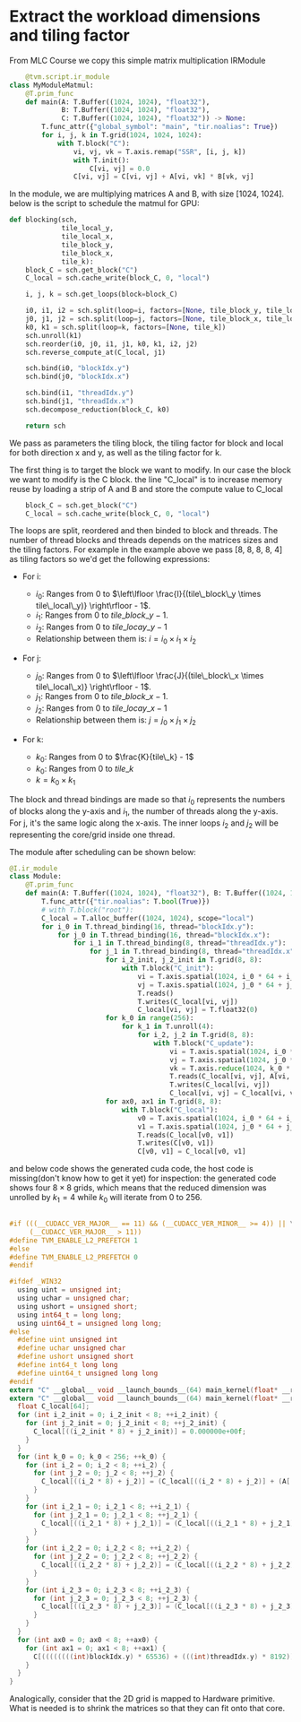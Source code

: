 # Extract the workload dimensions and tiling factor

From MLC Course we copy this simple matrix multiplication IRModule

```python
    @tvm.script.ir_module
class MyModuleMatmul:
    @T.prim_func
    def main(A: T.Buffer((1024, 1024), "float32"),
             B: T.Buffer((1024, 1024), "float32"),
             C: T.Buffer((1024, 1024), "float32")) -> None:
        T.func_attr({"global_symbol": "main", "tir.noalias": True})
        for i, j, k in T.grid(1024, 1024, 1024):
            with T.block("C"):
                vi, vj, vk = T.axis.remap("SSR", [i, j, k])
                with T.init():
                    C[vi, vj] = 0.0
                C[vi, vj] = C[vi, vj] + A[vi, vk] * B[vk, vj]
```

In the module, we are multiplying matrices A and B, with size [1024, 1024]. below is the script to schedule the matmul for GPU:

```python
def blocking(sch,
             tile_local_y,
             tile_local_x,
             tile_block_y,
             tile_block_x,
             tile_k):
    block_C = sch.get_block("C")
    C_local = sch.cache_write(block_C, 0, "local")

    i, j, k = sch.get_loops(block=block_C)

    i0, i1, i2 = sch.split(loop=i, factors=[None, tile_block_y, tile_local_y])
    j0, j1, j2 = sch.split(loop=j, factors=[None, tile_block_x, tile_local_x])
    k0, k1 = sch.split(loop=k, factors=[None, tile_k])
    sch.unroll(k1)
    sch.reorder(i0, j0, i1, j1, k0, k1, i2, j2)
    sch.reverse_compute_at(C_local, j1)

    sch.bind(i0, "blockIdx.y")
    sch.bind(j0, "blockIdx.x")

    sch.bind(i1, "threadIdx.y")
    sch.bind(j1, "threadIdx.x")
    sch.decompose_reduction(block_C, k0)

    return sch
```

We pass as parameters the tiling block, the tiling factor for block and local for both direction x and y, as well as the tiling factor for k.

The first thing is to target the block we want to modify. In our case the block we want to modify is the C block. the line "C_local" is to increase memory reuse by loading a strip of A and B and store the compute value to C_local

```python
    block_C = sch.get_block("C")
    C_local = sch.cache_write(block_C, 0, "local")
```

The loops are split, reordered and then binded to block and threads.  The number of thread blocks and threads depends on the matrices sizes and the tiling factors. For example in the example above we pass [8, 8, 8, 8, 4] as tiling factors so we'd get the following expressions:

* For i:
  * $i_0$: Ranges from $0$ to $\left\lfloor \frac{I}{(tile\_block\_y \times tile\_local\_y)} \right\rfloor - 1$.
  * $i_1$: Ranges from $0$ to $tile\_block\_y - 1$.
  * $i_2$: Ranges from $0$ to $tile\_locay\_y - 1$
  * Relationship between them is: $i = i_0 \times i_1 \times i_2$

* For j:
  * $j_0$: Ranges from $0$ to $\left\lfloor \frac{J}{(tile\_block\_x \times tile\_local\_x)} \right\rfloor - 1$.
  * $j_1$: Ranges from $0$ to $tile\_block\_x - 1$.
  * $j_2$: Ranges from $0$ to $tile\_locay\_x - 1$
  * Relationship between them is: $j = j_0 \times j_1 \times j_2$

* For k:
  * $k_0$: Ranges from $0$ to $\frac{K}{tile\_k} - 1$
  * $k_0$: Ranges from $0$ to $tile\_k$
  * $k = k_0 \times k_1$

The block and thread bindings are made so that $i_0$ represents the numbers of blocks along the y-axis and $i_1$, the number of threads along the y-axis. For j, it's the same logic along the x-axis. The inner loops $i_2$ and $j_2$ will be representing the core/grid inside one thread.  

The module after scheduling can be shown below:

```python
@I.ir_module
class Module:
    @T.prim_func
    def main(A: T.Buffer((1024, 1024), "float32"), B: T.Buffer((1024, 1024), "float32"), C: T.Buffer((1024, 1024), "float32")):
        T.func_attr({"tir.noalias": T.bool(True)})
        # with T.block("root"):
        C_local = T.alloc_buffer((1024, 1024), scope="local")
        for i_0 in T.thread_binding(16, thread="blockIdx.y"):
            for j_0 in T.thread_binding(16, thread="blockIdx.x"):
                for i_1 in T.thread_binding(8, thread="threadIdx.y"):
                    for j_1 in T.thread_binding(8, thread="threadIdx.x"):
                        for i_2_init, j_2_init in T.grid(8, 8):
                            with T.block("C_init"):
                                vi = T.axis.spatial(1024, i_0 * 64 + i_1 * 8 + i_2_init)
                                vj = T.axis.spatial(1024, j_0 * 64 + j_1 * 8 + j_2_init)
                                T.reads()
                                T.writes(C_local[vi, vj])
                                C_local[vi, vj] = T.float32(0)
                        for k_0 in range(256):
                            for k_1 in T.unroll(4):
                                for i_2, j_2 in T.grid(8, 8):
                                    with T.block("C_update"):
                                        vi = T.axis.spatial(1024, i_0 * 64 + i_1 * 8 + i_2)
                                        vj = T.axis.spatial(1024, j_0 * 64 + j_1 * 8 + j_2)
                                        vk = T.axis.reduce(1024, k_0 * 4 + k_1)
                                        T.reads(C_local[vi, vj], A[vi, vk], B[vk, vj])
                                        T.writes(C_local[vi, vj])
                                        C_local[vi, vj] = C_local[vi, vj] + A[vi, vk] * B[vk, vj]
                        for ax0, ax1 in T.grid(8, 8):
                            with T.block("C_local"):
                                v0 = T.axis.spatial(1024, i_0 * 64 + i_1 * 8 + ax0)
                                v1 = T.axis.spatial(1024, j_0 * 64 + j_1 * 8 + ax1)
                                T.reads(C_local[v0, v1])
                                T.writes(C[v0, v1])
                                C[v0, v1] = C_local[v0, v1]
```

and below code shows  the generated cuda code, the host code is missing(don't know how to get it yet) for inspection: the generated code shows four $8 \times 8$ grids, which means that the reduced dimension was unrolled by $k_1 = 4$ while $k_0$ will iterate from $0$ to $256$. 

```c

#if (((__CUDACC_VER_MAJOR__ == 11) && (__CUDACC_VER_MINOR__ >= 4)) || \
     (__CUDACC_VER_MAJOR__ > 11))
#define TVM_ENABLE_L2_PREFETCH 1
#else
#define TVM_ENABLE_L2_PREFETCH 0
#endif

#ifdef _WIN32
  using uint = unsigned int;
  using uchar = unsigned char;
  using ushort = unsigned short;
  using int64_t = long long;
  using uint64_t = unsigned long long;
#else
  #define uint unsigned int
  #define uchar unsigned char
  #define ushort unsigned short
  #define int64_t long long
  #define uint64_t unsigned long long
#endif
extern "C" __global__ void __launch_bounds__(64) main_kernel(float* __restrict__ A, float* __restrict__ B, float* __restrict__ C);
extern "C" __global__ void __launch_bounds__(64) main_kernel(float* __restrict__ A, float* __restrict__ B, float* __restrict__ C) {
  float C_local[64];
  for (int i_2_init = 0; i_2_init < 8; ++i_2_init) {
    for (int j_2_init = 0; j_2_init < 8; ++j_2_init) {
      C_local[((i_2_init * 8) + j_2_init)] = 0.000000e+00f;
    }
  }
  for (int k_0 = 0; k_0 < 256; ++k_0) {
    for (int i_2 = 0; i_2 < 8; ++i_2) {
      for (int j_2 = 0; j_2 < 8; ++j_2) {
        C_local[((i_2 * 8) + j_2)] = (C_local[((i_2 * 8) + j_2)] + (A[((((((int)blockIdx.y) * 65536) + (((int)threadIdx.y) * 8192)) + (i_2 * 1024)) + (k_0 * 4))] * B[((((k_0 * 4096) + (((int)blockIdx.x) * 64)) + (((int)threadIdx.x) * 8)) + j_2)]));
      }
    }
    for (int i_2_1 = 0; i_2_1 < 8; ++i_2_1) {
      for (int j_2_1 = 0; j_2_1 < 8; ++j_2_1) {
        C_local[((i_2_1 * 8) + j_2_1)] = (C_local[((i_2_1 * 8) + j_2_1)] + (A[(((((((int)blockIdx.y) * 65536) + (((int)threadIdx.y) * 8192)) + (i_2_1 * 1024)) + (k_0 * 4)) + 1)] * B[(((((k_0 * 4096) + (((int)blockIdx.x) * 64)) + (((int)threadIdx.x) * 8)) + j_2_1) + 1024)]));
      }
    }
    for (int i_2_2 = 0; i_2_2 < 8; ++i_2_2) {
      for (int j_2_2 = 0; j_2_2 < 8; ++j_2_2) {
        C_local[((i_2_2 * 8) + j_2_2)] = (C_local[((i_2_2 * 8) + j_2_2)] + (A[(((((((int)blockIdx.y) * 65536) + (((int)threadIdx.y) * 8192)) + (i_2_2 * 1024)) + (k_0 * 4)) + 2)] * B[(((((k_0 * 4096) + (((int)blockIdx.x) * 64)) + (((int)threadIdx.x) * 8)) + j_2_2) + 2048)]));
      }
    }
    for (int i_2_3 = 0; i_2_3 < 8; ++i_2_3) {
      for (int j_2_3 = 0; j_2_3 < 8; ++j_2_3) {
        C_local[((i_2_3 * 8) + j_2_3)] = (C_local[((i_2_3 * 8) + j_2_3)] + (A[(((((((int)blockIdx.y) * 65536) + (((int)threadIdx.y) * 8192)) + (i_2_3 * 1024)) + (k_0 * 4)) + 3)] * B[(((((k_0 * 4096) + (((int)blockIdx.x) * 64)) + (((int)threadIdx.x) * 8)) + j_2_3) + 3072)]));
      }
    }
  }
  for (int ax0 = 0; ax0 < 8; ++ax0) {
    for (int ax1 = 0; ax1 < 8; ++ax1) {
      C[((((((((int)blockIdx.y) * 65536) + (((int)threadIdx.y) * 8192)) + (ax0 * 1024)) + (((int)blockIdx.x) * 64)) + (((int)threadIdx.x) * 8)) + ax1)] = C_local[((ax0 * 8) + ax1)];
    }
  }
}
```

Analogically, consider that the 2D grid is mapped to Hardware primitive. What is needed is to shrink the matrices so that they can fit onto that core. 




